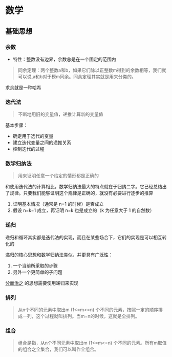 # 数学

## 基础思想

### 余数

- 特性：整数没有边界，余数总是在一个固定的范围内

> 同余定理：两个整数a和b，如果它们除以正整数m得到的余数相等，我们就可以说,a和b对于模m同余。同余定理其实就是用来分类的。

求余就是一种哈希

### 迭代法

> 不断地用旧的变量值，递推计算新的变量值

基本步骤：

- 确定用于选代的变量
- 建立迭代变量之间的递推关系
- 控制迭代的过程

### 数学归纳法

> 用来证明任意一个给定的情形都是正确的

和使用迭代法的计算相比，数学归纳法最大的特点就在于归纳二字。它已经总结出了规律。只要我们能够证明这个规律是正确的，就没有必要进行逐步的推算

1. 证明基本情况（通常是 n=1 的时候）是否成立
2. 假设 n=k−1 成立，再证明 n=k 也是成立的（k 为任意大于 1 的自然数）

### 递归

递归和循环其实都是迭代法的实现，而且在某些场合下，它们的实现是可以相互转化的

递归的核心思想和数学归纳法类似，并更具有广泛性：

1. 一个当前所采取的步骤
2. 另外一个更简单的子问题

[分而治之](/算法与数据结构/算法策略.md#分治法) 的思想需要使用递归来实现

### 排列

> 从n个不同的元素中取出m (1<=m<=n) 个不同的元素，按照一定的顺序排成一列，这个过程就叫排列。当m=n的时候，这就是全排列。

### 组合

> 组合是指，从n个不同元素中取出m (1<=m<=n) 个不同的元素。所有m取值的组合之全集合，我们可以叫作全组合。
